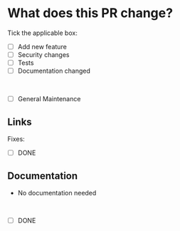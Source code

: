 # What does this PR change?

<!-- provide a short description what exactly your PR changes here -->

Tick the applicable box:
- [ ] Add new feature
- [ ] Security changes
- [ ] Tests
- [ ] Documentation changed
<br/>

- [ ] General Maintenance

## Links

<!-- In case your changes fix an existing issue please link it below: -->

Fixes:

- [ ] DONE

## Documentation

<!-- provide description about documentation done here or remove this line -->

- No documentation needed
<br/>

- [ ] DONE